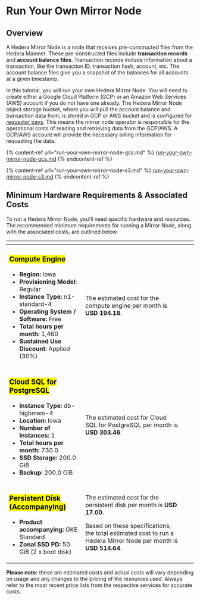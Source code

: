 # Run Your Own Mirror Node

## Overview

A Hedera Mirror Node is a node that receives pre-constructed files from the Hedera Mainnet. These pre-constructed files include **transaction records** and **account balance files**. Transaction records include information about a transaction, like the transaction ID, transaction hash, account, etc. The account balance files give you a snapshot of the balances for all accounts at a given timestamp.

In this tutorial, you will run your own Hedera Mirror Node. You will need to create either a Google Cloud Platform (GCP) or an Amazon Web Services (AWS) account if you do not have one already. The Hedera Mirror Node object storage bucket, where you will pull the account balance and transaction data from, is stored in GCP or AWS bucket and is configured for [requester pays](https://cloud.google.com/storage/docs/requester-pays). This means the mirror node operator is responsible for the operational costs of reading and retrieving data from the GCP/AWS. A GCP/AWS account will provide the necessary billing information for requesting the data.

{% content-ref url="run-your-own-mirror-node-gcs.md" %}
[run-your-own-mirror-node-gcs.md](run-your-own-mirror-node-gcs.md)
{% endcontent-ref %}

{% content-ref url="run-your-own-mirror-node-s3.md" %}
[run-your-own-mirror-node-s3.md](run-your-own-mirror-node-s3.md)
{% endcontent-ref %}

## Minimum Hardware Requirements & Associated Costs

To run a Hedera Mirror Node, you'll need specific hardware and resources. The recommended minimum requirements for running a Mirror Node, along with the associated costs, are outlined below.&#x20;

<table data-card-size="large" data-view="cards"><thead><tr><th></th><th></th><th></th><th data-hidden data-card-cover data-type="files"></th></tr></thead><tbody><tr><td><h3><mark style="background-color:yellow;">Compute Engine</mark></h3><ul><li><strong>Region:</strong> Iowa</li><li><strong>Provisioning Model:</strong> Regular</li><li><strong>Instance Type:</strong> n1-standard-4</li><li><strong>Operating System / Software:</strong> Free</li><li><strong>Total hours per month:</strong> 1,460</li><li><strong>Sustained Use Discount:</strong> Applied (30%)</li></ul></td><td>The estimated cost for the compute engine per month is <strong>USD 194.18</strong>.</td><td></td><td></td></tr><tr><td><h3><mark style="background-color:yellow;">Cloud SQL for PostgreSQL</mark></h3><ul><li><strong>Instance Type:</strong> db-highmem-4</li><li><strong>Location:</strong> Iowa</li><li><strong>Number of Instances:</strong> 1</li><li><strong>Total hours per month:</strong> 730.0</li><li><strong>SSD Storage:</strong> 200.0 GiB</li><li><strong>Backup:</strong> 200.0 GiB</li></ul></td><td>The estimated cost for Cloud SQL for PostgreSQL per month is <strong>USD 303.46</strong>.</td><td></td><td></td></tr><tr><td><h3><mark style="background-color:yellow;">Persistent Disk (Accompanying)</mark></h3><ul><li><strong>Product accompanying:</strong> GKE Standard</li><li><strong>Zonal SSD PD:</strong> 50 GiB (2 x boot disk)</li></ul></td><td><p>The estimated cost for the persistent disk per month is <strong>USD 17.00</strong>.</p><p></p><p>Based on these specifications, the total estimated cost to run a Hedera Mirror Node per month is <strong>USD 514.64</strong>.</p></td><td></td><td></td></tr></tbody></table>

**Please note:** these are estimated costs and actual costs will vary depending on usage and any changes to the pricing of the resources used. Always refer to the most recent price lists from the respective services for accurate costs.
